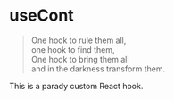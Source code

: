 # useCont

> One hook to rule them all,  
>   one hook to find them,  
> One hook to bring them all  
>   and in the darkness transform them.

This is a parady custom React hook.

